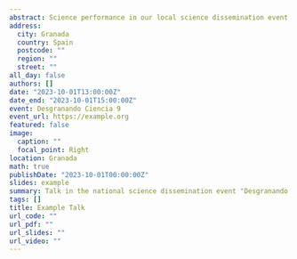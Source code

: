 ```yaml
---
abstract: Science performance in our local science dissemination event "ATPATC" in Granada, Spain. It was the fifth edition of the event and we perform a small theatre play and a science song. 
address:
  city: Granada
  country: Spain
  postcode: ""
  region: ""
  street: ""
all_day: false
authors: []
date: "2023-10-01T13:00:00Z"
date_end: "2023-10-01T15:00:00Z"
event: Desgranando Ciencia 9
event_url: https://example.org
featured: false
image:
  caption: ""
  focal_point: Right
location: Granada
math: true
publishDate: "2023-10-01T00:00:00Z"
slides: example
summary: Talk in the national science dissemination event "Desgranando Ciencia" in Granada, Spain. The talk was about my research on recommendation systems, their advantages and limitations.
tags: []
title: Example Talk
url_code: ""
url_pdf: ""
url_slides: ""
url_video: ""
---
```




